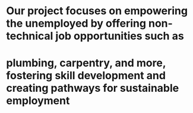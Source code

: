 # Our project focuses on empowering the unemployed by offering non-technical job opportunities such as 
# plumbing, carpentry, and more, fostering skill development and creating pathways for sustainable employment
